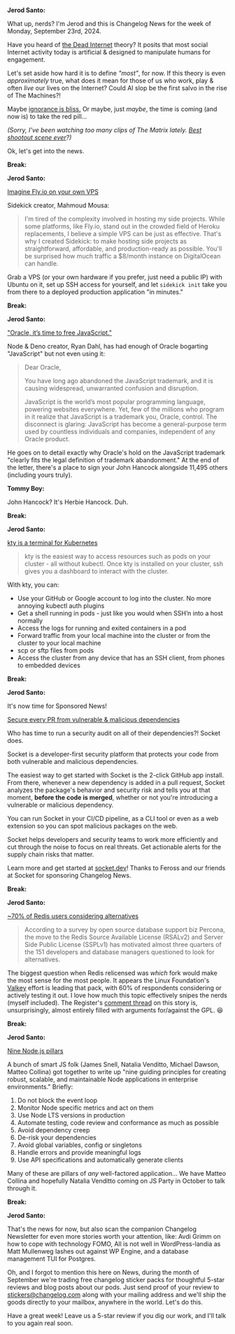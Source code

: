 **Jerod Santo:**

What up, nerds? I'm Jerod and this is Changelog News for the week of Monday, September 23rd, 2024.

Have you heard of [the Dead Internet](https://en.wikipedia.org/wiki/Dead_Internet_theory) theory? It posits that most social Internet activity today is artificial & designed to manipulate humans for engagement.

Let's set aside how hard it is to define _"most"_, for now. If this theory is even *approximately* true, what does it mean for those of us who work, play & often *live* our lives on the Internet? Could AI slop be the first salvo in the rise of The Machines?!

Maybe [ignorance is bliss.](https://www.youtube.com/watch?v=OLv6ycYcpGI) Or maybe, just *maybe*, the time is coming (and now is) to take the red pill...

*(Sorry, I've been watching too many clips of The Matrix lately. [Best shootout scene ever](https://www.youtube.com/watch?v=Z2eCmhBgsyI)?)*

Ok, let's get into the news.

**Break:**

**Jerod Santo:**

[Imagine Fly.io on your own VPS](https://github.com/MightyMoud/sidekick)

Sidekick creator, Mahmoud Mousa:

> I'm tired of the complexity involved in hosting my side projects. While some platforms, like Fly.io, stand out in the crowded field of Heroku replacements, I believe a simple VPS can be just as effective. That's why I created Sidekick: to make hosting side projects as straightforward, affordable, and production-ready as possible. You'll be surprised how much traffic a $8/month instance on DigitalOcean can handle.

Grab a VPS (or your own hardware if you prefer, just need a public IP) with Ubuntu on it, set up SSH access for yourself, and let `sidekick init` take you from there to a deployed production application "in minutes."

**Break:**

**Jerod Santo:**

["Oracle, it’s time to free JavaScript."](https://javascript.tm)

Node & Deno creator, Ryan Dahl, has had enough of Oracle bogarting "JavaScript" but not even using it:

> Dear Oracle,
>
> You have long ago abandoned the JavaScript trademark, and it is causing widespread, unwarranted confusion and disruption.
>
> JavaScript is the world’s most popular programming language, powering websites everywhere. Yet, few of the millions who program in it realize that JavaScript is a trademark you, Oracle, control. The disconnect is glaring: JavaScript has become a general-purpose term used by countless individuals and companies, independent of any Oracle product.

He goes on to detail exactly why Oracle's hold on the JavaScript trademark "clearly fits the legal definition of trademark abandonment." At the end of the letter, there's a place to sign your John Hancock alongside 11,495 others (including yours truly).

**Tommy Boy:**

John Hancock? It's Herbie Hancock. Duh.

**Break:**

**Jerod Santo:**

[kty is a terminal for Kubernetes](https://kty.dev/)

> kty is the easiest way to access resources such as pods on your cluster - all without kubectl. Once kty is installed on your cluster, ssh gives you a dashboard to interact with the cluster.

With kty, you can:

- Use your GitHub or Google account to log into the cluster. No more annoying kubectl auth plugins
- Get a shell running in pods - just like you would when SSH’n into a host normally
- Access the logs for running and exited containers in a pod
- Forward traffic from your local machine into the cluster or from the cluster to your local machine
- scp or sftp files from pods
- Access the cluster from any device that has an SSH client, from phones to embedded devices


**Break:**

**Jerod Santo:**

It's now time for Sponsored News!

[Secure every PR from vulnerable & malicious dependencies](https://socket.dev)

Who has time to run a security audit on all of their dependencies?! Socket does.

Socket is a developer-first security platform that protects your code from both vulnerable and malicious dependencies.

The easiest way to get started with Socket is the 2-click GitHub app install. From there, whenever a new dependency is added in a pull request, Socket analyzes the package's behavior and security risk and tells you at that moment, **before the code is merged**, whether or not you're introducing a vulnerable or malicious dependency.

You can run Socket in your CI/CD pipeline, as a CLI tool or even as a web extension so you can spot malicious packages on the web.

Socket helps developers and security teams to work more efficiently and cut through the noise to focus on real threats. Get actionable alerts for the supply chain risks that matter.

Learn more and get started at [socket.dev](https://socket.dev)! Thanks to Feross and our friends at Socket for sponsoring Changelog News.

**Break:**

**Jerod Santo:**

[~70% of Redis users considering alternatives](https://www.theregister.com/2024/09/20/redis_users_considering_alternatives/)

> According to a survey by open source database support biz Percona, the move to the Redis Source Available License (RSALv2) and Server Side Public License (SSPLv1) has motivated almost three quarters of the 151 developers and database managers questioned to look for alternatives.

The biggest question when Redis relicensed was _which_ fork would make the most sense for the most people. It appears the Linux Foundation's [Valkey](https://github.com/valkey-io/valkey) effort is leading that pack, with 60% of respondents considering or actively testing it out. I love how much this topic effectively snipes the nerds (myself included). The Register's [comment thread](https://forums.theregister.com/forum/all/2024/09/20/redis_users_considering_alternatives/) on this story is, unsurprisingly, almost entirely filled with arguments for/against the GPL. 😆

**Break:**

**Jerod Santo:**

[Nine Node.js pillars](https://www.platformatichq.com/node-principles)

A bunch of smart JS folk (James Snell, Natalia Venditto, Michael Dawson, Matteo Collina) got together to write up "nine guiding principles for creating robust, scalable, and maintainable Node applications in enterprise environments." Briefly:

1. Do not block the event loop
2. Monitor Node specific metrics and
 act on them
3. Use Node LTS versions in production
4. Automate testing, code review and conformance as much as possible
5. Avoid dependency creep
6. De-risk your dependencies
7. Avoid global variables, config or singletons
8. Handle errors and provide meaningful logs
9. Use API specifications and automatically generate clients

Many of these are pillars of _any_ well-factored application... We have Matteo Collina and hopefully Natalia Venditto coming on JS Party in October to talk through it.

**Break:**

**Jerod Santo:**

That's the news for now, but also scan the companion Changelog Newsletter for even more stories worth your attention, like: Avdi Grimm on how to cope with technology FOMO, All is not well in WordPress-landia as Matt Mullenweg lashes out against WP Engine, and a database management TUI for Postgres.

Oh, and I forgot to mention this here on News, during the month of September we're trading free changelog sticker packs for thoughtful 5-star reviews and blog posts about our pods. Just send proof of your review to stickers@changelog.com along with your mailing address and we'll ship the goods directly to your mailbox, anywhere in the world. Let's do this.

Have a great week! Leave us a 5-star review if you dig our work, and I'll talk to you again real soon.
